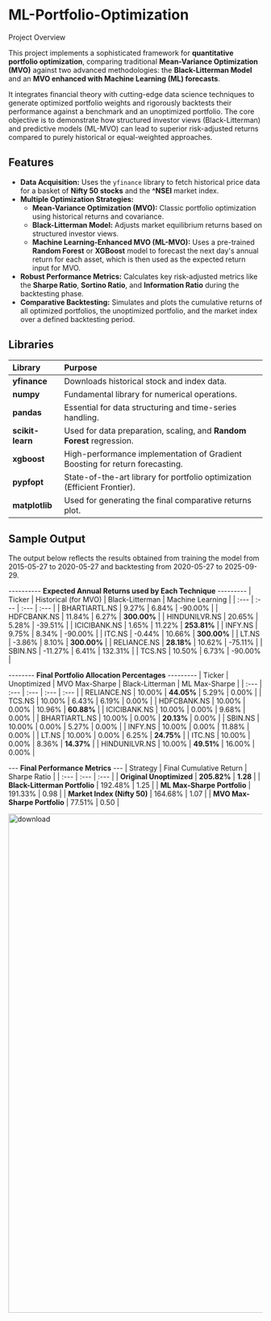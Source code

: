 # ML-Portfolio-Optimization

Project Overview

This project implements a sophisticated framework for **quantitative portfolio optimization**, comparing traditional **Mean-Variance Optimization (MVO)** against two advanced methodologies: the **Black-Litterman Model** and an **MVO enhanced with Machine Learning (ML) forecasts**.

It integrates financial theory with cutting-edge data science techniques to generate optimized portfolio weights and rigorously backtests their performance against a benchmark and an unoptimized portfolio. The core objective is to demonstrate how structured investor views (Black-Litterman) and predictive models (ML-MVO) can lead to superior risk-adjusted returns compared to purely historical or equal-weighted approaches.

## Features

- **Data Acquisition:** Uses the `yfinance` library to fetch historical price data for a basket of **Nifty 50 stocks** and the **^NSEI** market index.
- **Multiple Optimization Strategies:**
    - **Mean-Variance Optimization (MVO):** Classic portfolio optimization using historical returns and covariance.
    - **Black-Litterman Model:** Adjusts market equilibrium returns based on structured investor views.
    - **Machine Learning-Enhanced MVO (ML-MVO):** Uses a pre-trained **Random Forest** or **XGBoost** model to forecast the next day's annual return for each asset, which is then used as the expected return input for MVO.
- **Robust Performance Metrics:** Calculates key risk-adjusted metrics like the **Sharpe Ratio**, **Sortino Ratio**, and **Information Ratio** during the backtesting phase.
- **Comparative Backtesting:** Simulates and plots the cumulative returns of all optimized portfolios, the unoptimized portfolio, and the market index over a defined backtesting period.

## Libraries

| Library | Purpose |
| :--- | :--- |
| **yfinance** | Downloads historical stock and index data. |
| **numpy** | Fundamental library for numerical operations. |
| **pandas** | Essential for data structuring and time-series handling. |
| **scikit-learn** | Used for data preparation, scaling, and **Random Forest** regression. |
| **xgboost** | High-performance implementation of Gradient Boosting for return forecasting. |
| **pypfopt** | State-of-the-art library for portfolio optimization (Efficient Frontier). |
| **matplotlib** | Used for generating the final comparative returns plot. |

## Sample Output

The output below reflects the results obtained from training the model from 2015-05-27 to 2020-05-27 and backtesting from 2020-05-27 to 2025-09-29.

---------- **Expected Annual Returns used by Each Technique** ---------
| Ticker | Historical (for MVO) | Black-Litterman | Machine Learning |
| :--- | :--- | :--- | :--- |
| BHARTIARTL.NS | 9.27% | 6.84% | -90.00% |
| HDFCBANK.NS | 11.84% | 6.27% | **300.00%** |
| HINDUNILVR.NS | 20.65% | 5.28% | -39.51% |
| ICICIBANK.NS | 1.65% | 11.22% | **253.81%** |
| INFY.NS | 9.75% | 8.34% | -90.00% |
| ITC.NS | -0.44% | 10.66% | **300.00%** |
| LT.NS | -3.86% | 8.10% | **300.00%** |
| RELIANCE.NS | **28.18%** | 10.62% | -75.11% |
| SBIN.NS | -11.27% | 6.41% | 132.31% |
| TCS.NS | 10.50% | 6.73% | -90.00% |


-------- **Final Portfolio Allocation Percentages** ---------
| Ticker | Unoptimized | MVO Max-Sharpe | Black-Litterman | ML Max-Sharpe |
| :--- | :--- | :--- | :--- | :--- |
| RELIANCE.NS | 10.00% | **44.05%** | 5.29% | 0.00% |
| TCS.NS | 10.00% | 6.43% | 6.19% | 0.00% |
| HDFCBANK.NS | 10.00% | 0.00% | 10.96% | **60.88%** |
| ICICIBANK.NS | 10.00% | 0.00% | 9.68% | 0.00% |
| BHARTIARTL.NS | 10.00% | 0.00% | **20.13%** | 0.00% |
| SBIN.NS | 10.00% | 0.00% | 5.27% | 0.00% |
| INFY.NS | 10.00% | 0.00% | 11.88% | 0.00% |
| LT.NS | 10.00% | 0.00% | 6.25% | **24.75%** |
| ITC.NS | 10.00% | 0.00% | 8.36% | **14.37%** |
| HINDUNILVR.NS | 10.00% | **49.51%** | 16.00% | 0.00% |

--- **Final Performance Metrics** ---
| Strategy | Final Cumulative Return | Sharpe Ratio |
| :--- | :--- | :--- |
| **Original Unoptimized** | **205.82%** | **1.28** |
| **Black-Litterman Portfolio** | 192.48% | 1.25 |
| **ML Max-Sharpe Portfolio** | 191.33% | 0.98 |
| **Market Index (Nifty 50)** | 164.68% | 1.07 |
| **MVO Max-Sharpe Portfolio** | 77.51% | 0.50 |

<img width="1789" height="989" alt="download" src="https://github.com/user-attachments/assets/a33b4433-0b39-4c48-a5ec-e5773089ec5e" />

